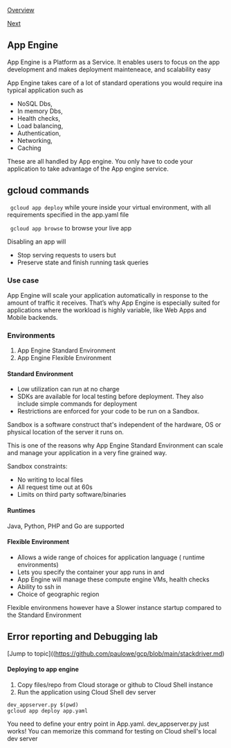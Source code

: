 [Overview](https://github.com/paulowe/gcp/blob/main/readme.md)

[Next](https://github.com/paulowe/gcp/blob/main/gcp-core-infrastructure/apigee_cloud-endpoints.md)
## App Engine
App Engine is a Platform as a Service. It enables users to focus on the app development and makes deployment mainteneace, and scalability easy

App Engine takes care of a lot of standard operations you would require ina typical application such as
- NoSQL Dbs,
- In memory Dbs,
- Health checks,
- Load balancing, 
- Authentication, 
- Networking, 
- Caching 

These are all handled by App engine. You only have to code your application to take advantage of the App engine service.

## gcloud commands

``` gcloud app deploy``` while youre inside your virtual environment, with all requirements specified in the app.yaml file

``` gcloud app browse``` to browse your live app

Disabling an app will
- Stop serving requests to users but
- Preserve state and finish running task queries

### Use case
App Engine will scale your application automatically in response to the amount of traffic it receives. That’s why App Engine is especially suited for applications where the workload is highly variable, like Web Apps and Mobile backends.

### Environments
1. App Engine Standard Environment
2. App Engine Flexible Environment

#### Standard Environment
- Low utilization can run at no charge
- SDKs are available for local testing before deployment. They also include simple commands for deployment
- Restrictions are enforced for your code to be run on a Sandbox.

Sandbox is a software construct that's independent of the hardware, OS or physical location of the server it runs on. 

This is one of the reasons why App Engine Standard Environment can scale and manage your application in a very fine grained way.

Sandbox constraints:
 - No writing to local files
 - All request time out at 60s
 - Limits on third party software/binaries
 
#### Runtimes
Java, Python, PHP and Go are supported

#### Flexible Environment
- Allows a wide range of choices for application language ( runtime environments)
- Lets you specify the container your app runs in and 
- App Engine will manage these compute engine VMs, health checks
- Ability to ssh in
- Choice of geographic region

Flexible environmens however have a Slower instance startup compared to the Standard Environment

## Error reporting and Debugging lab
[Jump to topic]((https://github.com/paulowe/gcp/blob/main/stackdriver.md)

#### Deploying to app engine
1. Copy files/repo from Cloud storage or github to Cloud Shell instance
2. Run the application using Cloud Shell dev server
```
dev_appserver.py $(pwd)
gcloud app deploy app.yaml
```
You need to define your entry point in App.yaml. 
dev_appserver.py just works! You can memorize this command for testing on Cloud shell's local dev server
